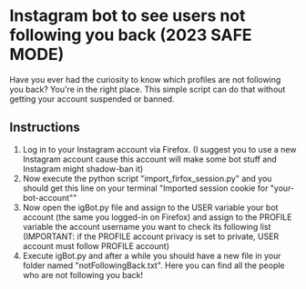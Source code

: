 # Instagram bot to see users not following you back (2023 SAFE MODE)

Have you ever had the curiosity to know which profiles are not following you back?
You're in the right place.
This simple script can do that without getting your account suspended or banned.

## Instructions

1. Log in to your Instagram account via Firefox. (I suggest you to use a new Instagram account cause this account will make some bot stuff and Instagram might shadow-ban it)
2. Now execute the python script "import_firfox_session.py" and you should get this line on your terminal "Imported session cookie for "your-bot-account""
3. Now open the igBot.py file and assign to the USER variable your bot account (the same you logged-in on Firefox) and assign to the PROFILE variable the account username you want to check its following list (IMPORTANT: if the PROFILE account privacy is set to private, USER account must follow PROFILE account)
4. Execute igBot.py and after a while you should have a new file in your folder named "notFollowingBack.txt". Here you can find all the people who are not following you back!

